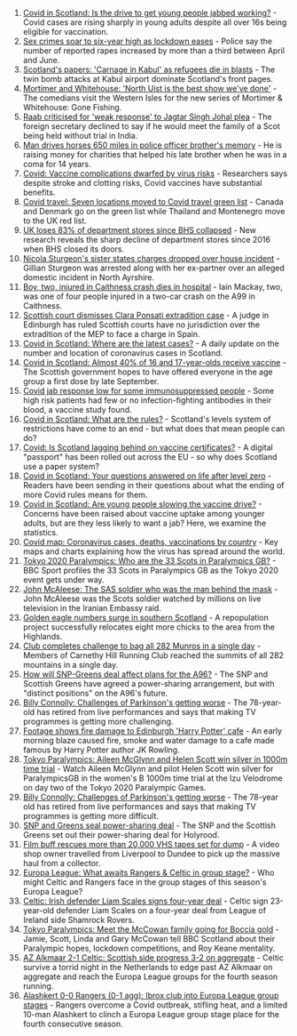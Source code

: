 1. [Covid in Scotland: Is the drive to get young people jabbed working?](https://www.bbc.co.uk/news/uk-scotland-58342389?at_medium=RSS&at_campaign=KARANGA) - Covid cases are rising sharply in young adults despite all over 16s being eligible for vaccination.
2. [Sex crimes soar to six-year high as lockdown eases](https://www.bbc.co.uk/news/uk-scotland-58346782?at_medium=RSS&at_campaign=KARANGA) - Police say the number of reported rapes increased by more than a third between April and June.
3. [Scotland's papers: 'Carnage in Kabul' as refugees die in blasts](https://www.bbc.co.uk/news/uk-scotland-58353057?at_medium=RSS&at_campaign=KARANGA) - The twin bomb attacks at Kabul airport dominate Scotland's front pages.
4. [Mortimer and Whitehouse: 'North Uist is the best show we've done'](https://www.bbc.co.uk/news/uk-scotland-highlands-islands-58341993?at_medium=RSS&at_campaign=KARANGA) - The comedians visit the Western Isles for the new series of Mortimer & Whitehouse: Gone Fishing.
5. [Raab criticised for 'weak response' to Jagtar Singh Johal plea](https://www.bbc.co.uk/news/uk-scotland-58346656?at_medium=RSS&at_campaign=KARANGA) - The foreign secretary declined to say if he would meet the family of a Scot being held without trial in India.
6. [Man drives horses 650 miles in police officer brother's memory](https://www.bbc.co.uk/news/uk-scotland-north-east-orkney-shetland-58028532?at_medium=RSS&at_campaign=KARANGA) - He is raising money for charities that helped his late brother when he was in a coma for 14 years.
7. [Covid: Vaccine complications dwarfed by virus risks](https://www.bbc.co.uk/news/health-58347434?at_medium=RSS&at_campaign=KARANGA) - Researchers says despite stroke and clotting risks, Covid vaccines have substantial benefits.
8. [Covid travel: Seven locations moved to Covid travel green list](https://www.bbc.co.uk/news/uk-58348541?at_medium=RSS&at_campaign=KARANGA) - Canada and Denmark go on the green list while Thailand and Montenegro move to the UK red list.
9. [UK loses 83% of department stores since BHS collapsed](https://www.bbc.co.uk/news/business-58331168?at_medium=RSS&at_campaign=KARANGA) - New research reveals the sharp decline of department stores since 2016 when BHS closed its doors.
10. [Nicola Sturgeon's sister states charges dropped over house incident](https://www.bbc.co.uk/news/uk-scotland-58346778?at_medium=RSS&at_campaign=KARANGA) - Gillian Sturgeon was arrested along with her ex-partner over an alleged domestic incident in North Ayrshire.
11. [Boy, two, injured in Caithness crash dies in hospital](https://www.bbc.co.uk/news/uk-scotland-highlands-islands-58347224?at_medium=RSS&at_campaign=KARANGA) - Iain Mackay, two, was one of four people injured in a two-car crash on the A99 in Caithness.
12. [Scottish court dismisses Clara Ponsati extradition case](https://www.bbc.co.uk/news/uk-scotland-58316688?at_medium=RSS&at_campaign=KARANGA) - A judge in Edinburgh has ruled Scottish courts have no jurisdiction over the extradition of the MEP to face a charge in Spain.
13. [Covid in Scotland: Where are the latest cases?](https://www.bbc.co.uk/news/uk-scotland-53511877?at_medium=RSS&at_campaign=KARANGA) - A daily update on the number and location of coronavirus cases in Scotland.
14. [Covid in Scotland: Almost 40% of 16 and 17-year-olds receive vaccine](https://www.bbc.co.uk/news/uk-scotland-58309730?at_medium=RSS&at_campaign=KARANGA) - The Scottish government hopes to have offered everyone in the age group a first dose by late September.
15. [Covid jab response low for some immunosuppressed people](https://www.bbc.co.uk/news/health-58317261?at_medium=RSS&at_campaign=KARANGA) - Some high risk patients had few or no infection-fighting antibodies in their blood, a vaccine study found.
16. [Covid in Scotland: What are the rules?](https://www.bbc.co.uk/news/uk-scotland-53166816?at_medium=RSS&at_campaign=KARANGA) - Scotland's levels system of restrictions have come to an end - but what does that mean people can do?
17. [Covid: Is Scotland lagging behind on vaccine certificates?](https://www.bbc.co.uk/news/uk-scotland-57519070?at_medium=RSS&at_campaign=KARANGA) - A digital "passport" has been rolled out across the EU - so why does Scotland use a paper system?
18. [Covid in Scotland: Your questions answered on life after level zero](https://www.bbc.co.uk/news/uk-scotland-58071989?at_medium=RSS&at_campaign=KARANGA) - Readers have been sending in their questions about what the ending of more Covid rules means for them.
19. [Covid in Scotland: Are young people slowing the vaccine drive?](https://www.bbc.co.uk/news/uk-scotland-57915106?at_medium=RSS&at_campaign=KARANGA) - Concerns have been raised about vaccine uptake among younger adults, but are they less likely to want a jab? Here, we examine the statistics.
20. [Covid map: Coronavirus cases, deaths, vaccinations by country](https://www.bbc.co.uk/news/world-51235105?at_medium=RSS&at_campaign=KARANGA) - Key maps and charts explaining how the virus has spread around the world.
21. [Tokyo 2020 Paralympics: Who are the 33 Scots in Paralympics GB?](https://www.bbc.co.uk/sport/disability-sport/58272054?at_medium=RSS&at_campaign=KARANGA) - BBC Sport profiles the 33 Scots in Paralympics GB as the Tokyo 2020 event gets under way.
22. [John McAleese: The SAS soldier who was the man behind the mask](https://www.bbc.co.uk/news/uk-scotland-tayside-central-58328164?at_medium=RSS&at_campaign=KARANGA) - John McAleese was the Scots soldier watched by millions on live television in the Iranian Embassy raid.
23. [Golden eagle numbers surge in southern Scotland](https://www.bbc.co.uk/news/uk-scotland-south-scotland-58328833?at_medium=RSS&at_campaign=KARANGA) - A repopulation project successfully relocates eight more chicks to the area from the Highlands.
24. [Club completes challenge to bag all 282 Munros in a single day](https://www.bbc.co.uk/news/uk-scotland-edinburgh-east-fife-58305778?at_medium=RSS&at_campaign=KARANGA) - Members of Carnethy Hill Running Club reached the summits of all 282 mountains in a single day.
25. [How will SNP-Greens deal affect plans for the A96?](https://www.bbc.co.uk/news/uk-scotland-north-east-orkney-shetland-58304184?at_medium=RSS&at_campaign=KARANGA) - The SNP and Scottish Greens have agreed a power-sharing arrangement, but with "distinct positions" on the A96's future.
26. [Billy Connolly: Challenges of Parkinson's getting worse](https://www.bbc.co.uk/news/uk-scotland-58315311?at_medium=RSS&at_campaign=KARANGA) - The 78-year-old has retired from live performances and says that making TV programmes is getting more challenging.
27. [Footage shows fire damage to Edinburgh 'Harry Potter' cafe](https://www.bbc.co.uk/news/uk-scotland-58333804?at_medium=RSS&at_campaign=KARANGA) - An early morning blaze caused fire, smoke and water damage to a cafe made famous by Harry Potter author JK Rowling.
28. [Tokyo Paralympics: Aileen McGlynn and Helen Scott win silver in 1000m time trial](https://www.bbc.co.uk/sport/av/disability-sport/58339463?at_medium=RSS&at_campaign=KARANGA) - Watch Aileen McGlynn and pilot Helen Scott win silver for ParalympicsGB in the women's B 1000m time trial at the Izu Velodrome on day two of the Tokyo 2020 Paralympic Games.
29. [Billy Connolly: Challenges of Parkinson's getting worse](https://www.bbc.co.uk/news/uk-scotland-58319635?at_medium=RSS&at_campaign=KARANGA) - The 78-year old has retired from live performances and says that making TV programmes is getting more difficult.
30. [SNP and Greens seal power-sharing deal](https://www.bbc.co.uk/news/uk-scotland-58281867?at_medium=RSS&at_campaign=KARANGA) - The SNP and the Scottish Greens set out their power-sharing deal for Holyrood.
31. [Film buff rescues more than 20,000 VHS tapes set for dump](https://www.bbc.co.uk/news/uk-scotland-tayside-central-58273051?at_medium=RSS&at_campaign=KARANGA) - A video shop owner travelled from Liverpool to Dundee to pick up the massive haul from a collector.
32. [Europa League: What awaits Rangers & Celtic in group stage?](https://www.bbc.co.uk/sport/football/58351412?at_medium=RSS&at_campaign=KARANGA) - Who might Celtic and Rangers face in the group stages of this season's Europa League?
33. [Celtic: Irish defender Liam Scales signs four-year deal](https://www.bbc.co.uk/sport/football/58355420?at_medium=RSS&at_campaign=KARANGA) - Celtic sign 23-year-old defender Liam Scales on a four-year deal from League of Ireland side Shamrock Rovers.
34. [Tokyo Paralympics: Meet the McCowan family going for Boccia gold](https://www.bbc.co.uk/sport/disability-sport/58331495?at_medium=RSS&at_campaign=KARANGA) - Jamie, Scott, Linda and Gary McCowan tell BBC Scotland about their Paralympic hopes, lockdown competitions, and Roy Keane mentality.
35. [AZ Alkmaar 2-1 Celtic: Scottish side progress 3-2 on aggregate](https://www.bbc.co.uk/sport/football/58306063?at_medium=RSS&at_campaign=KARANGA) - Celtic survive a torrid night in the Netherlands to edge past AZ Alkmaar on aggregate and reach the Europa League groups for the fourth season running.
36. [Alashkert 0-0 Rangers (0-1 agg): Ibrox club into Europa League group stages](https://www.bbc.co.uk/sport/football/58306056?at_medium=RSS&at_campaign=KARANGA) - Rangers overcome a Covid outbreak, stifling heat, and a limited 10-man Alashkert to clinch a Europa League group stage place for the fourth consecutive season.
